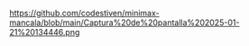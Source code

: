 https://github.com/codestiven/minimax-mancala/blob/main/Captura%20de%20pantalla%202025-01-21%20134446.png
